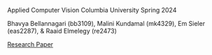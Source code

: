 Applied Computer Vision
Columbia University
Spring 2024

Bhavya Bellannagari (bb3109), Malini Kundamal (mk4329), Em Sieler (eas2287), & Raaid Elmelegy (re2473)

[Research Paper](https://www.researchgate.net/publication/362481944_Sketch_to_Image_Using_Generative_Adversarial_Networks_GAN)
